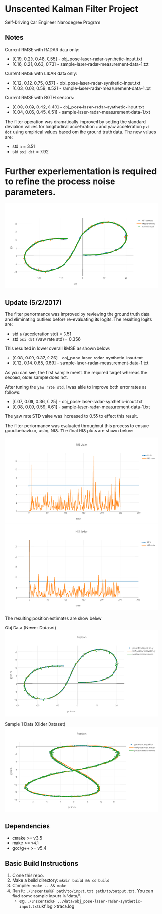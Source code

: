 # Unscented Kalman Filter Project
Self-Driving Car Engineer Nanodegree Program

[//]: # (Image References)
[image1]: ./docs/UKF-Radar.png "RADAR Tracking on obj_pose-laser-radar-synthetic-input.txt"
[image2]: ./docs/Position-Estimate-Fused.png "Position Estimate from Fused Sensors"
[image3]: ./docs/NIS-Lidar.png "Normalized Innovation for LIDAR estimates"
[image4]: ./docs/NIS-RADAR.png "Normalized Innovation for RADAR estimates"
[image5]: ./docs/Velocity-Estimate-Fused.png "Velocity Estimate from Fused Sensors"
[image6]: ./docs/UKF-Fused-Sample1.png "Fused Sensor Tracking on sample-laser-radar-measurement-data-1.txt"

## Notes
Current RMSE with RADAR data only: 
- [0.19, 0.29, 0.48, 0.55] - obj_pose-laser-radar-synthetic-input.txt
- [0.16, 0.21, 0.63, 0.73] - sample-laser-radar-measurement-data-1.txt

Current RMSE with LIDAR data only: 
- [0.12, 0.12, 0.75, 0.57] - obj_pose-laser-radar-synthetic-input.txt
- [0.03, 0.03, 0.59, 0.52] - sample-laser-radar-measurement-data-1.txt

Current RMSE with BOTH sensors: 
- [0.08, 0.09, 0.42, 0.40] - obj_pose-laser-radar-synthetic-input.txt
- [0.04, 0.06, 0.45, 0.51] - sample-laser-radar-measurement-data-1.txt

The filter operation was dramatically improved by setting the standard deviation values for longitudinal accelaration `a` and yaw acceleration `psi dot` using empirical values based om the ground truth data. 
The new values are:
- std `a` = 3.51
- std `psi dot` = 7.92

Further experiementation is required to refine the process noise parameters.
=======
![alt text][image1]

## Update (5/2/2017)
The filter performance was improved by reviewing the ground truth data and eliminating outliers before re-evaluating its logits. The resulting logits are:
- std `a` (acceleration std) = 3.51
- std `psi dot` (yaw rate std) = 0.356

This resulted in lower overall RMSE as shown below:
- [0.08, 0.09, 0.37, 0.26] - obj_pose-laser-radar-synthetic-input.txt
- [0.12, 0.14, 0.65, 0.69] - sample-laser-radar-measurement-data-1.txt

As you can see, the first sample meets the required target whereas the second, older sample does not.

After tuning the `yaw rate std`, I was able to improve both error rates as follows:
- [0.07, 0.09, 0.36, 0.25] - obj_pose-laser-radar-synthetic-input.txt
- [0.08, 0.09, 0.59, 0.61] - sample-laser-radar-measurement-data-1.txt

The yaw rate STD value was increased to 0.55 to effect this result.

The filter performance was evaluated throughout this process to ensure good behaviour, using NIS. The final NIS plots are shown below:

![alt text][image3]
![alt text][image4]

The resulting position estimates are show below

Obj Data (Newer Dataset)
![alt text][image2]

Sample 1 Data (Older Dataset)
![alt text][image6]

## Dependencies

* cmake >= v3.5
* make >= v4.1
* gcc/g++ >= v5.4

## Basic Build Instructions

1. Clone this repo.
2. Make a build directory: `mkdir build && cd build`
3. Compile: `cmake .. && make`
4. Run it: `./UnscentedKF path/to/input.txt path/to/output.txt`. You can find
   some sample inputs in 'data/'.
    - eg. `./UnscentedKF ../data/obj_pose-laser-radar-synthetic-input.txt`ukf.log >trace.log

